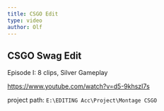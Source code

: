 ```yaml
---
title: CSGO Edit
type: video
author: Olf
---
```


## CSGO Swag Edit

Episode I:
8 clips, Silver Gameplay

<https://www.youtube.com/watch?v=d5-9khszI7s>

project path: `E:\EDITING Acc\Project\Montage CSGO`
